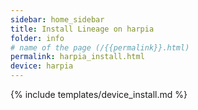 ```yaml
---
sidebar: home_sidebar
title: Install Lineage on harpia
folder: info
# name of the page (/{{permalink}}.html)
permalink: harpia_install.html
device: harpia
---
```

{% include templates/device_install.md %}
